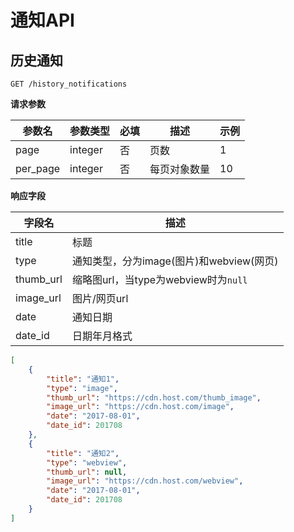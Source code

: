 # 通知API

## 历史通知

```
GET /history_notifications
```

**请求参数**

| 参数名 | 参数类型 | 必填 | 描述 | 示例 |
| -- | -- | -- | --| -- |
| page | integer | 否 | 页数 | 1 |
| per_page | integer | 否 | 每页对象数量 | 10 |

**响应字段**

| 字段名 | 描述 |
| -- | -- |
| title | 标题 |
| type | 通知类型，分为image(图片)和webview(网页) |
| thumb_url | 缩略图url，当type为webview时为`null` |
| image_url | 图片/网页url |
| date | 通知日期 |
| date_id | 日期年月格式 |

```json
[
    {
        "title": "通知1",
        "type": "image",
        "thumb_url": "https://cdn.host.com/thumb_image",
        "image_url": "https://cdn.host.com/image",
        "date": "2017-08-01",
        "date_id": 201708
    },
    {
        "title": "通知2",
        "type": "webview",
        "thumb_url": null,
        "image_url": "https://cdn.host.com/webview",
        "date": "2017-08-01",
        "date_id": 201708
    }
]
```
